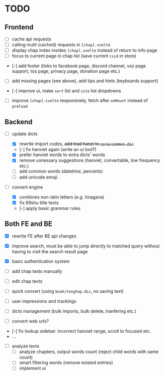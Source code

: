 # TODO

## Frontend

- [ ] cache api requests
- [ ] calling multi (cached) requests in `[chap].svelte`
- [ ] display chap index insides `[chap].svelte` instead of return to info page
- [ ] focus to current page in chap list (save current `csid` in store)
- [-] add footer (links to facebook page, discord channel, voz page support, tos page, privacy page, donation page etc.)
- [ ] add missing pages (see above), add tips and hints (keyboards support)
- [-] improve ui, make `sort` list and `site` list dropdowns
- [ ] improve `[chap].svelte` responsively, fetch after `onMount` instead of `preload`

## Backend

- [ ] update dicts

  - [x] rewrite import codes, <s>add trad hanzi to `core/common.dic`</s>
  - [-] fix hanviet again (write an ui tool?)
  - [x] prefer hanviet words to extra dicts' words
  - [x] remove unnessary suggestions (hanviet, convertable, low frequency etc.)
  - [ ] add common words (datetime, percents)
  - [ ] add unicode emoji

- [ ] convert engine

  - [x] combines non-latin letters (e.g. hiragana)
  - [x] fix 69shu title texts
  - [-] apply basic grammar rules

## Both FE and BE

- [x] rewrite FE after BE api changes
- [x] improve search, must be able to jump directly to matched query without having to visit the search result page
- [x] basic authentication system
- [ ] add chap texts manually
- [ ] edit chap texts

- [ ] quick convert (using `book/tonghop.dic`, no saving text)
- [ ] user impressions and trackings
- [ ] dicts management (bulk imports, bulk delete, tranfering etc.)
- [ ] convert web urls?
- [-] fix lookup sidebar: incorrect hanviet range, scroll to focused etc.
- ...

- [ ] analyze texts
  - [ ] analyze chapters, output words count (reject child words with same count)
  - [ ] smart filtering words (remove existed entries)
  - [ ] implement ui

